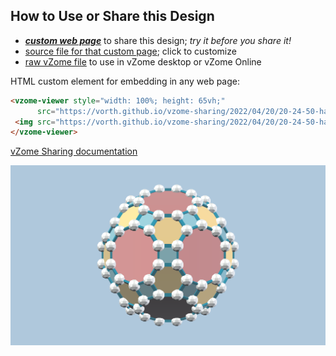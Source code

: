 
## How to Use or Share this Design

 - [***custom web page***][post] to share this design; *try it before you share it!*
 - [source file for that custom page][source]; click to customize
 - [raw vZome file][raw] to use in vZome desktop or vZome Online
 
 HTML custom element for embedding in any web page:
 ```html
<vzome-viewer style="width: 100%; height: 65vh;"
       src="https://vorth.github.io/vzome-sharing/2022/04/20/20-24-50-has-three-spaces-/has-three-spaces-.vZome" >
  <img src="https://vorth.github.io/vzome-sharing/2022/04/20/20-24-50-has-three-spaces-/has-three-spaces-.png" />
</vzome-viewer>
 ```

[vZome Sharing documentation](https://vzome.github.io/vzome/sharing.html#how-it-works)

![Image](<has-three-spaces-.png>)


[post]: <https://vorth.github.io/vzome-sharing/2022/04/20/has-three-spaces--20-24-50.html>
[source]: <https://github.com/vorth/vzome-sharing/edit/main/_posts/2022-04-20-has-three-spaces--20-24-50.md>
[raw]: <https://raw.githubusercontent.com/vorth/vzome-sharing/main/2022/04/20/20-24-50-has-three-spaces-/has-three-spaces-.vZome>